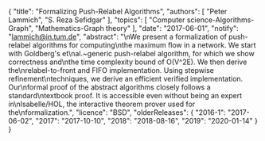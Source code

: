{
    "title": "Formalizing Push-Relabel Algorithms",
    "authors": [
        "Peter Lammich",
        "S. Reza Sefidgar"
    ],
    "topics": [
        "Computer science-Algorithms-Graph",
        "Mathematics-Graph theory"
    ],
    "date": "2017-06-01",
    "notify": "lammich@in.tum.de",
    "abstract": "\nWe present a formalization of push-relabel algorithms for computing\nthe maximum flow in a network. We start with Goldberg's et\nal.~generic push-relabel algorithm, for which we show correctness and\nthe time complexity bound of O(V^2E). We then derive the\nrelabel-to-front and FIFO implementation. Using stepwise refinement\ntechniques, we derive an efficient verified implementation.  Our\nformal proof of the abstract algorithms closely follows a standard\ntextbook proof. It is accessible even without being an expert in\nIsabelle/HOL, the interactive theorem prover used for the\nformalization.",
    "licence": "BSD",
    "olderReleases": {
        "2016-1": "2017-06-02",
        "2017": "2017-10-10",
        "2018": "2018-08-16",
        "2019": "2020-01-14"
    }
}